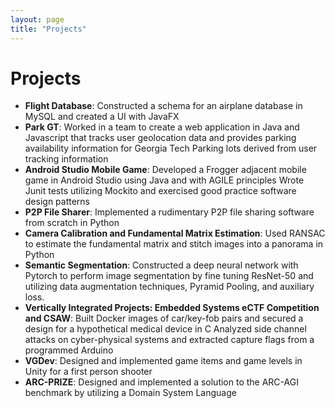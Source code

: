 ```yaml
---
layout: page
title: "Projects"
---
```


# Projects
* __Flight Database__:
Constructed a schema for an airplane database in MySQL and created a UI with JavaFX
* __Park GT__:
Worked in a team to create a web application in Java and Javascript that tracks user geolocation data and provides parking availability information for Georgia Tech Parking lots derived from user tracking information
* __Android Studio Mobile Game__:
Developed a Frogger adjacent mobile game in Android Studio using Java and with AGILE principles
Wrote Junit tests utilizing Mockito and exercised good practice software design patterns
* __P2P File Sharer__:
Implemented a rudimentary P2P file sharing software from scratch in Python
* __Camera Calibration and Fundamental Matrix Estimation__:
Used RANSAC to estimate the fundamental matrix and stitch images into a panorama in Python
* __Semantic Segmentation__:
Constructed a deep neural network with Pytorch to perform image segmentation by fine tuning ResNet-50 and utilizing data augmentation techniques, Pyramid Pooling, and auxiliary loss.
* __Vertically Integrated Projects: Embedded Systems eCTF Competition and CSAW__:
Built Docker images of car/key-fob pairs and secured a design for a hypothetical medical device in C
Analyzed side channel attacks on cyber-physical systems and extracted capture flags from a programmed Arduino
* __VGDev__:
Designed and implemented game items and game levels in Unity for a first person shooter
* __ARC-PRIZE__:
Designed and implemented a solution to the ARC-AGI benchmark by utilizing a Domain System Language


